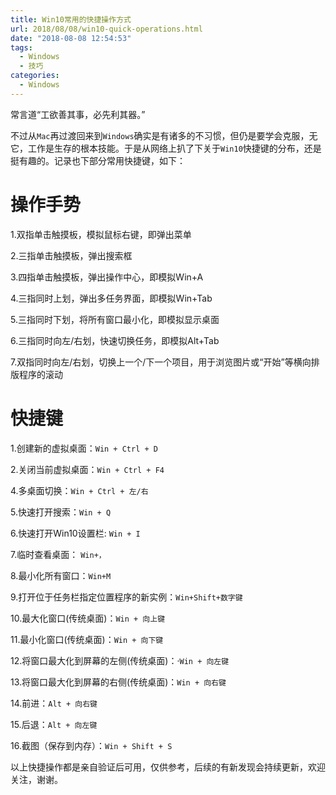 ```yaml
---
title: Win10常用的快捷操作方式
url: 2018/08/08/win10-quick-operations.html
date: "2018-08-08 12:54:53"
tags: 
  - Windows
  - 技巧
categories:
  - Windows
---
```


常言道“工欲善其事，必先利其器。” 

不过从`Mac`再过渡回来到`Windows`确实是有诸多的不习惯，但仍是要学会克服，无它，工作是生存的根本技能。于是从网络上扒了下关于`Win10`快捷键的分布，还是挺有趣的。记录也下部分常用快捷键，如下：

<!--more-->

# 操作手势

1.双指单击触摸板，模拟鼠标右键，即弹出菜单 

2.三指单击触摸板，弹出搜索框

3.四指单击触摸板，弹出操作中心，即模拟Win+A

4.三指同时上划，弹出多任务界面，即模拟Win+Tab

5.三指同时下划，将所有窗口最小化，即模拟显示桌面

6.三指同时向左/右划，快速切换任务，即模拟Alt+Tab

7.双指同时向左/右划，切换上一个/下一个项目，用于浏览图片或“开始”等横向排版程序的滚动


# 快捷键


1.创建新的虚拟桌面：`Win + Ctrl + D`
 
2.关闭当前虚拟桌面：`Win + Ctrl + F4`
 
4.多桌面切换：`Win + Ctrl + 左/右`

5.快速打开搜索：`Win + Q`

6.快速打开Win10设置栏: `Win + I`

7.临时查看桌面： `Win+，`

8.最小化所有窗口：`Win+M`

9.打开位于任务栏指定位置程序的新实例：`Win+Shift+数字键`

10.最大化窗口(传统桌面)：`Win + 向上键`

11.最小化窗口(传统桌面)：`Win + 向下键` 

12.将窗口最大化到屏幕的左侧(传统桌面)：·`Win + 向左键` 

13.将窗口最大化到屏幕的右侧(传统桌面)：`Win + 向右键` 

14.前进：`Alt + 向右键`

15.后退：`Alt + 向左键`

16.截图（保存到内存）：`Win + Shift + S `


以上快捷操作都是亲自验证后可用，仅供参考，后续的有新发现会持续更新，欢迎关注，谢谢。


